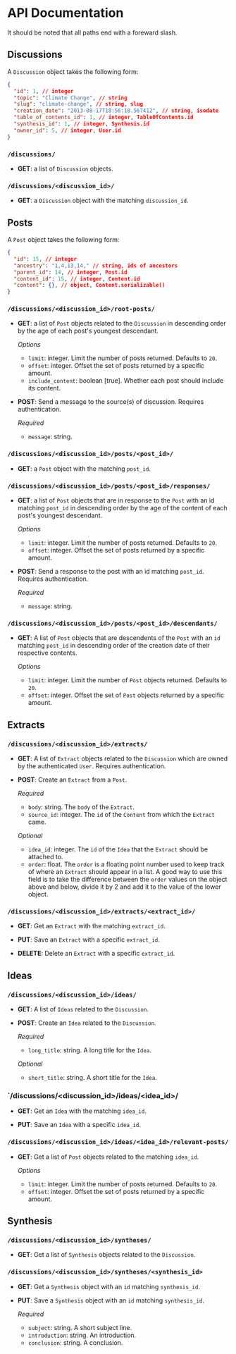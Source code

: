 API Documentation
===============================================================================

It should be noted that all paths end with a foreward slash.



Discussions
-------------------------------------------------------------------------------

A `Discussion` object takes the following form:

```json
{
  "id": 1, // integer
  "topic": "Climate Change", // string
  "slug": "climate-change", // string, slug
  "creation_date": "2013-08-17T18:56:18.567412", // string, isodate
  "table_of_contents_id": 1, // integer, TableOfContents.id
  "synthesis_id": 1, // integer, Synthesis.id
  "owner_id": 5, // integer, User.id
}
```

### `/discussions/`

- **GET**: a list of `Discussion` objects.

### `/discussions/<discussion_id>/`

- **GET**: a `Discussion` object with the matching `discussion_id`.



Posts
-------------------------------------------------------------------------------

A `Post` object takes the following form:

```json
{
  "id": 15, // integer
  "ancestry": "1,4,13,14," // string, ids of ancestors
  "parent_id": 14, // integer, Post.id
  "content_id": 15, // integer, Content.id
  "content": {}, // object, Content.serializable()
}
```


### `/discussions/<discussion_id>/root-posts/`

- **GET**: a list of `Post` objects related to the `Discussion` in descending
  order by the age of each post's youngest descendant. 

  *Options*
  - `limit`: integer. Limit the number of posts returned. Defaults to `20`.
  - `offset`: integer. Offset the set of posts returned by a specific amount.
  - `include_content`: boolean [true]. Whether each post should include its
    content.

- **POST**: Send a message to the source(s) of discussion. Requires
  authentication.

  *Required*
  - `message`: string.

### `/discussions/<discussion_id>/posts/<post_id>/`

- **GET**: a `Post` object with the matching `post_id`.

### `/discussions/<discussion_id>/posts/<post_id>/responses/`

- **GET**: a list of `Post` objects that are in response to the `Post` with an
  id matching `post_id` in descending order by the age of the content of each
  post's youngest descendant.

  *Options*
  - `limit`: integer. Limit the number of posts returned. Defaults to `20`.
  - `offset`: integer. Offset the set of posts returned by a specific amount.

- **POST**: Send a response to the post with an id matching `post_id`.
  Requires authentication.

  *Required*
  - `message`: string.

### `/discussions/<discussion_id>/posts/<post_id>/descendants/`

- **GET**: A list of `Post` objects that are descendents of the `Post` with an
  `id` matching `post_id` in descending order of the creation date of their 
  respective contents.

  *Options*
  - `limit`: integer. Limit the number of `Post` objects returned. Defaults to
    `20`.
  - `offset`: integer. Offset the set of `Post` objects returned by a specific
    amount.



Extracts
-------------------------------------------------------------------------------



### `/discussions/<discussion_id>/extracts/`

- **GET**: A list of `Extract` objects related to the `Discussion` which are
  owned by the authenticated `User`. Requires authentication.

- **POST**: Create an `Extract` from a `Post`.

  *Required*
  - `body`: string. The `body` of the `Extract`.
  - `source_id`: integer. The `id` of the `Content` from which the `Extract`
    came.

  *Optional*
  - `idea_id`: integer. The `id` of the `Idea` that the `Extract` should be
    attached to.
  - `order`: float. The `order` is a floating point number used to keep track
    of where an `Extract` should appear in a list. A good way to use this field
    is to take the difference between the `order` values on the object above
    and below, divide it by 2 and add it to the value of the lower object.

### `/discussions/<discussion_id>/extracts/<extract_id>/`

- **GET**: Get an `Extract` with the matching `extract_id`.

- **PUT**: Save an `Extract` with a specific `extract_id`.

- **DELETE**: Delete an `Extract` with a specific `extract_id`.



Ideas
-------------------------------------------------------------------------------

### `/discussions/<discussion_id>/ideas/`

- **GET**: A list of `Ideas` related to the `Discussion`.

- **POST**: Create an `Idea` related to the `Discussion`.

  *Required*
  - `long_title`: string. A long title for the `Idea`.

  *Optional*
  - `short_title`: string. A short title for the `Idea`.

### `/discussions/<discussion_id>/ideas/<idea_id>/

- **GET**: Get an `Idea` with the matching `idea_id`.

- **PUT**: Save an `Idea` with a specific `idea_id`.

### `/discussions/<discussion_id>/ideas/<idea_id>/relevant-posts/`

- **GET**: Get a list of `Post` objects related to the matching `idea_id`.

  *Options*
  - `limit`: integer. Limit the number of posts returned. Defaults to `20`.
  - `offset`: integer. Offset the set of posts returned by a specific amount.



Synthesis
-------------------------------------------------------------------------------

### `/discussions/<discussion_id>/syntheses/`

- **GET**: Get a list of `Synthesis` objects related to the `Discussion`.

### `/discussions/<discussion_id>/syntheses/<synthesis_id>`

- **GET**: Get a `Synthesis` object with an `id` matching `synthesis_id`.

- **PUT**: Save a `Synthesis` object with an `id` matching `synthesis_id`.

  *Required*
  - `subject`: string. A short subject line.
  - `introduction`: string. An introduction.
  - `conclusion`: string. A conclusion.
